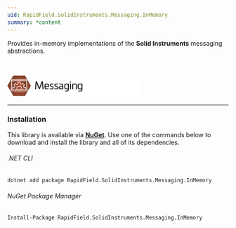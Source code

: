 ```yaml
---
uid: RapidField.SolidInstruments.Messaging.InMemory
summary: *content
---
```


<!--
Copyright (c) RapidField LLC. Licensed under the MIT License. See LICENSE.txt in the project root for license information.
-->

Provides in-memory implementations of the **Solid Instruments** messaging abstractions.

<br />

![Messaging label](../images/Label.Messaging.300w.png)
- - -

### Installation

This library is available via [**NuGet**](https://docs.microsoft.com/en-us/nuget/quickstart/install-and-use-a-package-in-visual-studio). Use one of the commands below to download and install the library and all of its dependencies.

###### .NET CLI

```shell
dotnet add package RapidField.SolidInstruments.Messaging.InMemory
```

###### NuGet Package Manager

```shell
Install-Package RapidField.SolidInstruments.Messaging.InMemory
```
